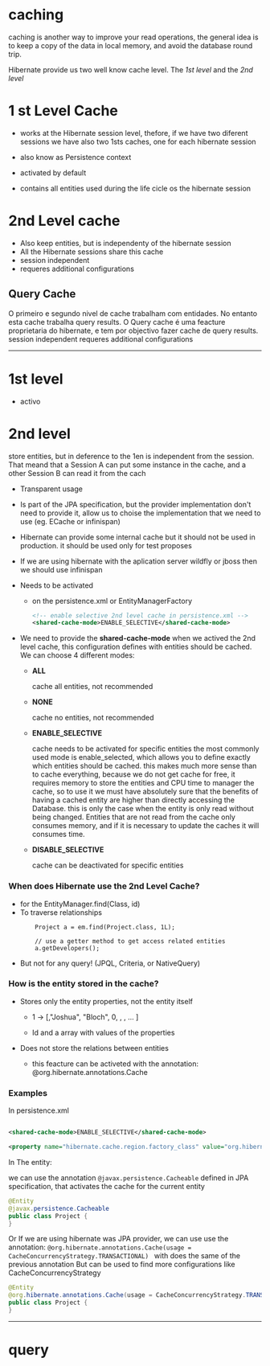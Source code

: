 # caching 


caching is another way to improve your read operations, the general idea is to keep a copy of the data in local memory, and avoid the database round trip.

Hibernate provide us two well know cache level. The *1st level* and the *2nd level*

# 1 st Level Cache

- works at the Hibernate session level, thefore, if we have two diferent sessions we have also two 1sts caches, one for each hibernate session  

- also know as Persistence context

- activated by default

- contains all entities used during the life cicle os the hibernate session


# 2nd Level cache

- Also keep entities, but is independenty of the hibernate session
- All the Hibernate sessions share this cache
- session independent
- requeres additional configurations



## Query Cache

O primeiro e segundo nivel de cache trabalham com entidades. No entanto esta cache trabalha query results.
O Query cache é uma feacture proprietaria do hibernate, e tem por objectivo fazer cache de query results.
session independent
requeres additional configurations



---

# 1st level 

- activo 

# 2nd level 

store entities, but in deference to the 1en is independent from the session. 
That meand that a Session A can put some instance in the cache, and a other Session B can read it from the cach

- Transparent usage
- Is part of the JPA specification, but the provider implementation don't need to provide it, allow us to choise the implementation that we need to use (eg. ECache or infinispan)
- Hibernate can provide some internal cache but it should not be used in production. it should be used only for test proposes
- If we are using hibernate with the aplication server wildfly or jboss then we should use infinispan
	

- Needs to be activated
	
	- on the persistence.xml or EntityManagerFactory 

		```xml
		<!-- enable selective 2nd level cache in persistence.xml -->
		<shared-cache-mode>ENABLE_SELECTIVE</shared-cache-mode>
		```


- We need to provide the **shared-cache-mode** when we actived the 2nd level cache, this configuration defines with entities should be cached. We can choose 4 different modes: 

  - **ALL**
    
    cache all entities, not recommended 
  
  - **NONE** 
  
    cache no entities, not recommended
  
  - **ENABLE_SELECTIVE**
  
    cache needs to be activated for specific entities
    the most commonly used mode is enable_selected, which allows you to define exactly which entities should be cached. this makes much more sense than to cache everything, because we do not get cache for free, it requires memory to store the entities and CPU time to manager the cache, so to use it we must have absolutely sure that the benefits of having a cached entity are higher than directly accessing the Database. 
    this is only the case when the entity is only read without being changed.
    Entities that are not read from the cache only consumes memory, and if it is necessary to update the caches it will consumes time.
  
  - **DISABLE_SELECTIVE**
  
     cache can be deactivated for specific entities


### When does Hibernate use the 2nd Level Cache?

- for the EntityManager.find(Class, id)
- To traverse relationships
    ```
        Project a = em.find(Project.class, 1L);
        
        // use a getter method to get access related entities
        a.getDevelopers();
    ```
- But not for any query! (JPQL, Criteria, or NativeQuery)

### How is the entity stored in the cache?

- Stores only the entity properties, not the entity itself

    - 1 -> [,"Joshua", "Bloch", 0, , , ... ]  
    
    - Id and a array with values of the properties
    
- Does not store the relations between entities

    - this feacture can be activeted with the annotation: @org.hibernate.annotations.Cache 


### Examples


In persistence.xml

```xml

<shared-cache-mode>ENABLE_SELECTIVE</shared-cache-mode>

<property name="hibernate.cache.region.factory_class" value="org.hibernate.cache.ehcache.EhCacheRegionFactory"/>
```

In The entity:

we can use the annotation `@javax.persistence.Cacheable` defined in JPA specification, that activates the cache for the current entity

```java
@Entity
@javax.persistence.Cacheable 
public class Project {
}
```

Or 
If we are using hibernate was JPA provider, we can use use the annotation: `@org.hibernate.annotations.Cache(usage = CacheConcurrencyStrategy.TRANSACTIONAL) ` with does the same of the previous annotation
But can be used to find more configurations like CacheConcurrencyStrategy

```java
@Entity
@org.hibernate.annotations.Cache(usage = CacheConcurrencyStrategy.TRANSACTIONAL)
public class Project {
}


```




---
# query 
